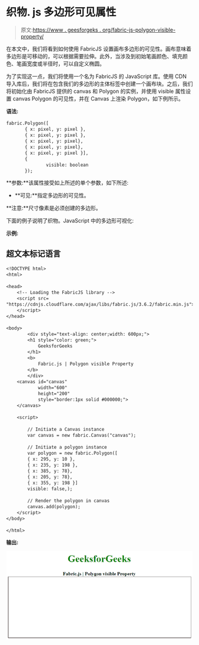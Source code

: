 # 织物. js 多边形可见属性

> 原文:[https://www . geesforgeks . org/fabric-js-polygon-visible-property/](https://www.geeksforgeeks.org/fabric-js-polygon-visible-property/)

在本文中，我们将看到如何使用 FabricJS 设置画布多边形的可见性。画布意味着多边形是可移动的，可以根据需要拉伸。此外，当涉及到初始笔画颜色、填充颜色、笔画宽度或半径时，可以自定义椭圆。

为了实现这一点，我们将使用一个名为 FabricJS 的 JavaScript 库。使用 CDN 导入库后，我们将在包含我们的多边形的主体标签中创建一个画布块。之后，我们将初始化由 FabricJS 提供的 canvas 和 Polygon 的实例，并使用 visible 属性设置 canvas Polygon 的可见性，并在 Canvas 上渲染 Polygon，如下例所示。

**语法:**

```
fabric.Polygon([  
       { x: pixel, y: pixel },  
       { x: pixel, y: pixel },  
       { x: pixel, y: pixel},  
       { x: pixel, y: pixel},  
       { x: pixel, y: pixel }],
       {
               visible: boolean
       });
```

**参数:**该属性接受如上所述的单个参数，如下所述:

*   **可见:**指定多边形的可见性。

**注意:**尺寸像素是必须创建的多边形。

下面的例子说明了织物。JavaScript 中的多边形可视化:

**示例:**

## 超文本标记语言

```
<!DOCTYPE html> 
<html> 

<head> 
    <!-- Loading the FabricJS library -->
    <script src= 
"https://cdnjs.cloudflare.com/ajax/libs/fabric.js/3.6.2/fabric.min.js"> 
    </script> 
</head> 

<body> 
        <div style="text-align: center;width: 600px;"> 
        <h1 style="color: green;"> 
            GeeksforGeeks 
        </h1> 
        <b> 
            Fabric.js | Polygon visible Property 
        </b> 
        </div> 
    <canvas id="canvas"
            width="600"
            height="200"
            style="border:1px solid #000000;"> 
    </canvas> 

    <script> 

        // Initiate a Canvas instance 
        var canvas = new fabric.Canvas("canvas"); 

        // Initiate a polygon instance 
        var polygon = new fabric.Polygon([ 
        { x: 295, y: 10 }, 
        { x: 235, y: 198 }, 
        { x: 385, y: 78}, 
        { x: 205, y: 78}, 
        { x: 355, y: 198 }]
        visible: false,); 

        // Render the polygon in canvas 
        canvas.add(polygon); 
    </script> 
</body> 

</html>
```

**输出:**

![](img/853b0ef68c23456b51fc3b8587f30375.png)